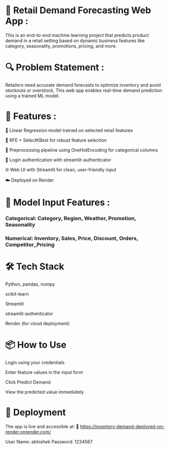 # 🛒 Retail Demand Forecasting Web App : 
This is an end-to-end machine learning project that predicts product demand in a retail setting based on dynamic business features like category, seasonality, promotions, pricing, and more.

# 🔍 Problem Statement : 
Retailers need accurate demand forecasts to optimize inventory and avoid stockouts or overstock. This web app enables real-time demand prediction using a trained ML model.

# 🚀 Features : 
🔢 Linear Regression model trained on selected retail features

🎯 RFE + SelectKBest for robust feature selection

🧹 Preprocessing pipeline using OneHotEncoding for categorical columns

🔐 Login authentication with streamlit-authenticator

🌐 Web UI with Streamlit for clean, user-friendly input

☁️ Deployed on Render

# 🧠 Model Input Features : 
### Categorical: Category, Region, Weather, Promotion, Seasonality

### Numerical: Inventory, Sales, Price, Discount, Orders, Competitor_Pricing

# 🛠 Tech Stack
Python, pandas, numpy

scikit-learn

Streamlit

streamlit-authenticator

Render (for cloud deployment)

# 📦 How to Use
Login using your credentials

Enter feature values in the input form

Click Predict Demand

View the predicted value immediately

# 📁 Deployment
The app is live and accessible at:
🔗 https://inventory-demand-deployed-on-render.onrender.com/

User Name: abhishek  Password: 1234567
